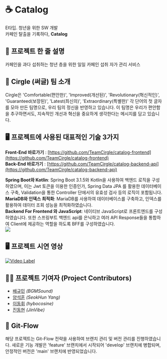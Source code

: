 # ☕ Catalog
E타입. 청년을 위한 SW 개발<br>
카페인 탈출을 기록하다, **Catalog** <br>

## 🧾 프로젝트 한 줄 설명
카페인을 과다 섭취하는 청년 층을 위한 일일 카페인 섭취 자가 관리 서비스<br>

## 👥 Cirgle (써글) 팀 소개
Cirgle은 'Comfortable(편안한)', 'Improved(개선된)', 'Revolutionary(혁신적인)', 'Guaranteed(보장된)', 'Latest(최신의)', 'Extraordinary(특별한)' 각 단어의 첫 글자를 모아 만든 팀명으로, 우리 팀의 정신을 반영하고 있습니다. 
이 팀명은 우리가 편안함을 추구하면서도, 지속적인 개선과 혁신을 중요하게 생각한다는 메시지를 담고 있습니다.

## 🖥️ 프로젝트에 사용된 대표적인 기술 3가지
**Front-End 바로가기** : [https://github.com/TeamCirgle/catalog-frontend](https://github.com/TeamCirgle/catalog-frontend) <br>
**Back-End 바로가기** : [https://github.com/TeamCirgle/catalog-backend-api](https://github.com/TeamCirgle/catalog-backend-api) <br>

**Spring Boot와 Kotlin**: Spring Boot 3.1.5와 Kotlin을 사용하여 백엔드 로직을 구성하였으며, 
이는 Jwt 토큰을 이용한 인증인가, Spring Data JPA 를 활용한 데이터베이스 구축, Validation을 통한 Controller 단에서의 유효성 검사 등의 로직이 포함됩니다.<br>
**MariaDB와 인덱스 최적화**: MariaDB를 사용하여 데이터베이스를 구축하고, 인덱스를 활용하여 데이터 조회 성능을 최적화하였습니다.<br>
**Backend For Frontend 와 JavaScript**: 네이티브 JavaScript로 프론트엔드를 구성하였습니다. 또한 스프링부트 백엔드 api를 은닉하고 여러 API Response들을 통합하여 Client에 제공하는 역할을 하도록 BFF를 구성하였습니다. <br>
![](https://github.com/TeamCirgle/.github/blob/main/image/bff.png)

## 🖥️ 프로젝트 시연 영상
[![Video Label](http://img.youtube.com/vi/55FUFlBgGjE/0.jpg)](https://youtu.be/55FUFlBgGjE)

## 🙍‍♂️ 프로젝트 기여자 (Project Contributors)
- [배규민](https://github.com/BGMSound) *(BGMSound)* <br>
- [양석훈](https://github.com/Seokhun-Yang) *(SeokHun Yang)* <br>
- [이동휘](https://github.com/hybocosine) *(hybocosine)* <br>
- [진동현](https://github.com/JinVibe) *(JinVibe)* <br>

## 🌳 Git-Flow
해당 프로젝트는 Git-Flow 전략을 사용하여 브랜치 관리 및 버전 관리를 진행하였습니다. 
새로운 기능 개발은 'feature' 브랜치에서 시작되어 'develop' 브랜치에 병합되며, 안정적인 버전은 'main' 브랜치에 반영되었습니다.
